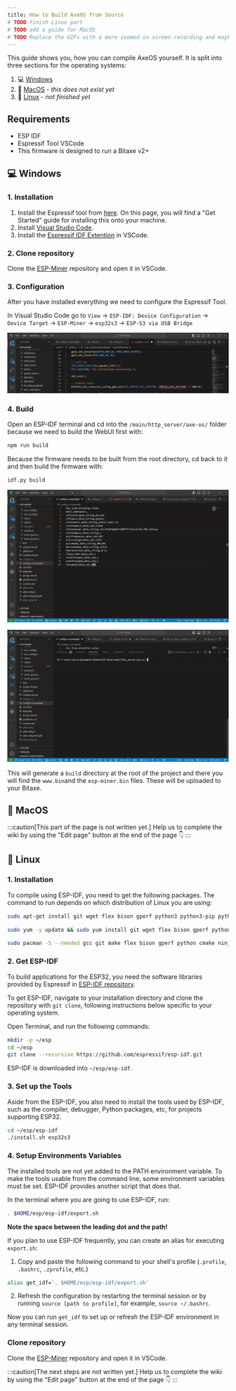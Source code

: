 ```yaml
---
title: How to Build AxeOS from Source
# TODO finish Linux part
# TODO add a guide for MacOS
# TODO Replace the GIFs with a more zoomed-in screen recording and maybe a better format (webp? webm?)
---
```

This guide shows you, how you can compile AxeOS yourself. It is split into three sections for the operating systems:
1. 💻 [Windows](#-windows)
2. 🍏 [MacOS](#-macos) - *this does not exist yet*
3. 🐧 [Linux](#-linux) - *not finished yet*

## Requirements

- ESP IDF
- Espressif Tool VSCode
- This firmware is designed to run a Bitaxe v2+

## 💻 Windows

### 1. Installation

1. Install the Espressif tool from [here](https://docs.espressif.com/projects/esp-idf/en/latest/esp32/get-started/windows-setup.html).
  On this page, you will find a "Get Started" guide for installing this onto your machine.
2. Install [Visual Studio Code](https://code.visualstudio.com/).
3. Install the [Espressif IDF Extention](https://marketplace.visualstudio.com/items?itemName=espressif.esp-idf-extension) in VSCode.

### 2. Clone repository

Clone the [ESP-Miner](https://github.com/skot/ESP-Miner) repository and open it in VSCode.

### 3. Configuration

After you have installed everything we need to configure the Espressif Tool.

In Visual Studio Code go to `View` → `ESP-IDF: Device Configuration` → `Device Target` → `ESP-Miner` → `esp32s3` → `ESP-S3 via USB Bridge`

![configure-1](./configure-1.gif)

### 4. Build

Open an ESP-IDF terminal and cd into the `/main/http_server/axe-os/` folder because we need to build the WebUI first with:
```bash
npm run build
```
Because the firmware needs to be built from the root directory, cd back to it and then build the firmware with:
```bash
idf.py build
```

![terminal](./terminal.gif)

![terminal2](./terminal1.gif)

This will generate a `build` directory at the root of the project and there you will find the `www.bin`and the `esp-miner.bin` files. These will be uploaded to your Bitaxe.

## 🍏 MacOS
:::caution[This part of the page is not written yet.]
Help us to complete the wiki by using the "Edit page" button at the end of the page 👇
:::

## 🐧 Linux

### 1. Installation

To compile using ESP-IDF, you need to get the following packages. The command to run depends on which distribution of Linux you are using:

```bash title="Ubuntu & Debian"
sudo apt-get install git wget flex bison gperf python3 python3-pip python3-venv cmake ninja-build ccache libffi-dev libssl-dev dfu-util libusb-1.0-0
```

```bash title="CentOS 7 & 8"
sudo yum -y update && sudo yum install git wget flex bison gperf python3 cmake ninja-build ccache dfu-util libusbx
```

```bash title="Arch"
sudo pacman -S --needed gcc git make flex bison gperf python cmake ninja ccache dfu-util libusb
```

### 2. Get ESP-IDF

To build applications for the ESP32, you need the software libraries provided by Espressif in [ESP-IDF repository](https://github.com/espressif/esp-idf).

To get ESP-IDF, navigate to your installation directory and clone the repository with `git clone`, following instructions below specific to your operating system.

Open Terminal, and run the following commands:

```bash
mkdir -p ~/esp
cd ~/esp
git clone --recursive https://github.com/espressif/esp-idf.git
```

ESP-IDF is downloaded into `~/esp/esp-idf`.

### 3. Set up the Tools

Aside from the ESP-IDF, you also need to install the tools used by ESP-IDF, such as the compiler, debugger, Python packages, etc, for projects supporting ESP32.

```bash
cd ~/esp/esp-idf
./install.sh esp32s3
```

### 4. Setup Environments Variables

The installed tools are not yet added to the PATH environment variable. To make the tools usable from the command line, some environment variables must be set. ESP-IDF provides another script that does that.

In the terminal where you are going to use ESP-IDF, run:

```bash
. $HOME/esp/esp-idf/export.sh
```

**Note the space between the leading dot and the path!**

If you plan to use ESP-IDF frequently, you can create an alias for executing `export.sh`:

1. Copy and paste the following command to your shell's profile (`.profile`, `.bashrc`, `.zprofile`, etc.)

```bash
alias get_idf='. $HOME/esp/esp-idf/export.sh'
```

2. Refresh the configuration by restarting the terminal session or by running `source [path to profile]`, for example, `source ~/.bashrc`.

Now you can run `get_idf` to set up or refresh the ESP-IDF environment in any terminal session.

### Clone repository

Clone the [ESP-Miner](https://github.com/skot/ESP-Miner) repository and open it in VSCode.

:::caution[The next steps are not written yet.]
Help us to complete the wiki by using the "Edit page" button at the end of the page 👇
:::
